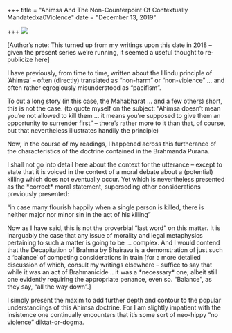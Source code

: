 +++
title = "Ahimsa And The Non-Counterpoint Of Contextually Mandatedxa0Violence"
date = "December 13, 2019"

+++
![](https://aryaakasha.files.wordpress.com/2019/12/1_42y2awina2eoy8bo-dxu1w.png?w=1024)

\[Author’s note: This turned up from my writings upon this date in 2018
– given the present series we’re running, it seemed a useful thought to
re-publicize here\]  
  
I have previously, from time to time, written about the Hindu principle
of ‘Ahimsa’ – often (directly) translated as “non-harm” or
“non-violence” … and often rather egregiously misunderstood as
“pacifism”.

To cut a long story (in this case, the Mahabharat … and a few others)
short, this is not the case. (to quote myself on the subject: “Ahimsa
doesn’t mean you’re not allowed to kill them … it means you’re supposed
to give them an opportunity to surrender first” – there’s rather more to
it than that, of course, but that nevertheless illustrates handily the
principle)

Now, in the course of my readings, I happened across this furtherance of
the characteristics of the doctrine contained in the Brahmanda Purana.

I shall not go into detail here about the context for the utterance –
except to state that it is voiced in the context of a moral debate about
a (potential) killing which does not eventually occur. Yet which is
nevertheless presented as the \*correct\* moral statement, superseding
other considerations previously presented:

“in case many flourish happily when a single person is killed, there is
neither major nor minor sin in the act of his killing”

Now as I have said, this is not the proverbial “last word” on this
matter. It is inarguably the case that any issue of morality and legal
metaphysics pertaining to such a matter is going to be … complex. And I
would contend that the Decapitation of Brahma by Bhairava is a
demonstration of just such a ‘balance’ of competing considerations in
train \[for a more detailed discussion of which, consult my writings
elsewhere – suffice to say that while it was an act of Brahmanicide ..
it was a \*necessary\* one; albeit still one evidently requiring the
appropriate penance, even so. “Balance”, as they say, “all the way
down”.\]

I simply present the maxim to add further depth and contour to the
popular understandings of this Ahimsa doctrine. For I am slightly
impatient with the insistence one continually encounters that it’s some
sort of neo-hippy “no violence” diktat-or-dogma.
